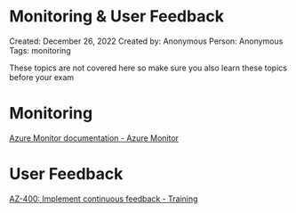 # Monitoring & User Feedback

Created: December 26, 2022
Created by: Anonymous
Person: Anonymous
Tags: monitoring

These topics are not covered here so make sure you also learn these topics before your exam

# Monitoring

[Azure Monitor documentation - Azure Monitor](https://learn.microsoft.com/en-us/azure/azure-monitor/)

# User Feedback

[AZ-400: Implement continuous feedback - Training](https://learn.microsoft.com/en-us/training/paths/az-400-implement-continuous-feedback/)